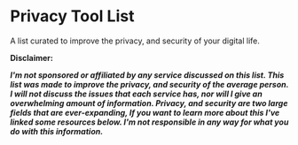 # **Privacy Tool List**
A list curated to improve the privacy, and security of your digital life.

>
**Disclaimer:**

***I'm not sponsored or affiliated by any service discussed on this list. This list was made to improve the privacy, and security of the average person. I will not discuss the issues that each service has, nor will I give an overwhelming amount of information. Privacy, and security are two large fields that are ever-expanding, If you want to learn more about this I've linked some resources below. I'm not responsible in any way for what you do with this information.***

